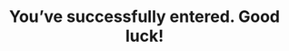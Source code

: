 ---
layout: entered
id: entered
permalink: /competition/entered/
nav: false

title: You’ve successfully entered. Good luck!
intro: Lorem ipsum dolor sit amet, consectetur adipisicing elit. Voluptates, natus modi accusamus debitis assumenda magnam quo voluptatum quaerat nemo maiores molestiae soluta blanditiis amet in omnis harum, est! Consequatur, nesciunt.
cta:
  text: Back to Overview
  link: "{{site.baseurl}}"
---